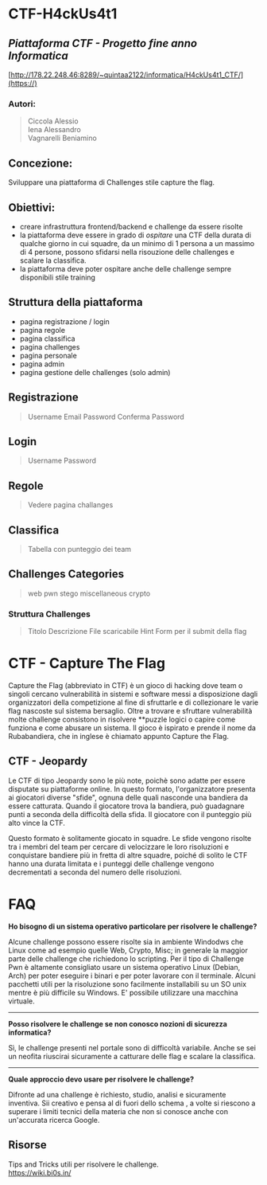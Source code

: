 # CTF-H4ckUs4t1

## _Piattaforma CTF - Progetto fine anno Informatica_

[http://178.22.248.46:8289/~quintaa2122/informatica/H4ckUs4t1_CTF/](https://)

### Autori:

> Ciccola Alessio <br>
> Iena Alessandro <br>
> Vagnarelli Beniamino

## Concezione:

Sviluppare una piattaforma di Challenges stile capture the flag.

## Obiettivi:

- creare infrastruttura frontend/backend e challenge da essere risolte
- la piattaforma deve essere in grado di _ospitare_ una CTF della durata di qualche giorno in cui squadre, da un minimo di 1 persona a un massimo di 4 persone, possono sfidarsi nella risouzione delle challenges e scalare la classifica.
- la piattaforma deve poter ospitare anche delle challenge sempre disponibili stile training

## Struttura della piattaforma

- pagina registrazione / login
- pagina regole
- pagina classifica
- pagina challenges
- pagina personale
- pagina admin
- pagina gestione delle challenges (solo admin)

## Registrazione

> Username
> Email
> Password
> Conferma Password

## Login

> Username
> Password

## Regole

> Vedere pagina challanges

## Classifica

> Tabella con punteggio dei team

## Challenges Categories

> web
> pwn
> stego
> miscellaneous
> crypto

### Struttura Challenges

> Titolo
> Descrizione
> File scaricabile
> Hint
> Form per il submit della flag

# CTF - Capture The Flag

Capture the Flag (abbreviato in CTF) è un gioco di hacking dove team o singoli cercano vulnerabilità in sistemi e software messi a disposizione dagli organizzatori della competizione al fine di sfruttarle e di collezionare le varie flag nascoste sul sistema bersaglio. Oltre a trovare e sfruttare vulnerabilità molte challenge consistono in risolvere **puzzle logici o capire come funziona e come abusare un sistema. Il gioco è ispirato e prende il nome da Rubabandiera, che in inglese è chiamato appunto Capture the Flag.

## CTF - Jeopardy

Le CTF di tipo Jeopardy sono le più note, poichè sono adatte per essere disputate su piattaforme online. In questo formato, l'organizzatore presenta ai giocatori diverse "sfide", ognuna delle quali nasconde una bandiera da essere catturata. Quando il giocatore trova la bandiera, può guadagnare punti a seconda della difficoltà della sfida. Il giocatore con il punteggio più alto vince la CTF.

Questo formato è solitamente giocato in squadre. Le sfide vengono risolte tra i membri del team per cercare di velocizzare le loro risoluzioni e conquistare bandiere più in fretta di altre squadre, poiché di solito le CTF hanno una durata limitata e i punteggi delle challenge vengono decrementati a seconda del numero delle risoluzioni.

# FAQ

**Ho bisogno di un sistema operativo particolare per risolvere le challenge?**

Alcune challenge possono essere risolte sia in ambiente Windodws che Linux come ad esempio quelle Web, Crypto, Misc; in generale la maggior parte delle challenge che richiedono lo scripting.
Per il tipo di Challenge Pwn è altamente consigliato usare un sistema operativo Linux (Debian, Arch) per poter eseguire i binari e per poter lavorare con il terminale. Alcuni pacchetti utili per la risoluzione sono facilmente installabili su un SO unix mentre è più difficile su Windows.
E' possibile utilizzare una macchina virtuale.

---

**Posso risolvere le challenge se non conosco nozioni di sicurezza informatica?**

Sì, le challenge presenti nel portale sono di difficoltà variabile.
Anche se sei un neofita riuscirai sicuramente a catturare delle flag e scalare la classifica.

---



**Quale approccio devo usare per risolvere le challenge?**

Difronte ad una challenge è richiesto, studio, analisi e sicuramente inventiva. Sii creativo e pensa al di fuori dello schema , a volte si riescono a superare i limiti tecnici della materia che non si conosce anche con un'accurata ricerca Google.


## Risorse 
Tips and Tricks utili per risolvere le challenge. <br>
https://wiki.bi0s.in/
